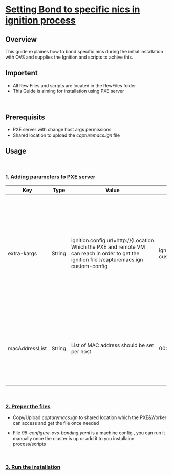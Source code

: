 # <u>Setting Bond to specific nics in ignition process</u>

## Overview 
This guide explaines how to bond specific nics during the initial installation with OVS and supplies the Ignition and scripts to achive this. 

## Importent
- All Rew Files and scripts are located in the RewFiles folder 
- This Guide is aiming for installation using PXE server
<br>

## Prerequisits
- PXE server with change host args permissions 
- Shared location to upload the <i> capturemacs.ign </i> file  

## Usage  
<br>

### <U>1. Adding parameters to PXE server </u>
Key   |  Type | Value | Exmaple |Discription
---   | --- | --- | --- | --- |
extra-kargs  | String | ignition.config.url=http://{Location Which the PXE and remote VM can reach in order to get the ignition file }/capturemacs.ign custom-config | ignition.config.url=http://my.pxe.server.redhat.com/capturemacs.ign custom-config | This parmeter is used to allow the server to reload an extra ignition file which captures the MAC addresses and save them into a file for the machine config later use
macAddressList | String | List of MAC address should be set per host | 00:01:02:03:04:05,06:07:08:09:10:11 ... |This will be the list of MAC addresses which exists on the node and will be grebed by the ignition file 
<br>

### <u>2. Preper the files</u>
- Copy/Upload <i> capturemacs.ign </i> to shared location which the PXE&Worker can access and get the file once needed

- File <i>96-configure-ovs-bonding.yaml</i> is a machine config , you can run it manually once the cluster is up or add it to you installaion process/scripts 
<br>

### <u>3. Run the installation </u>







